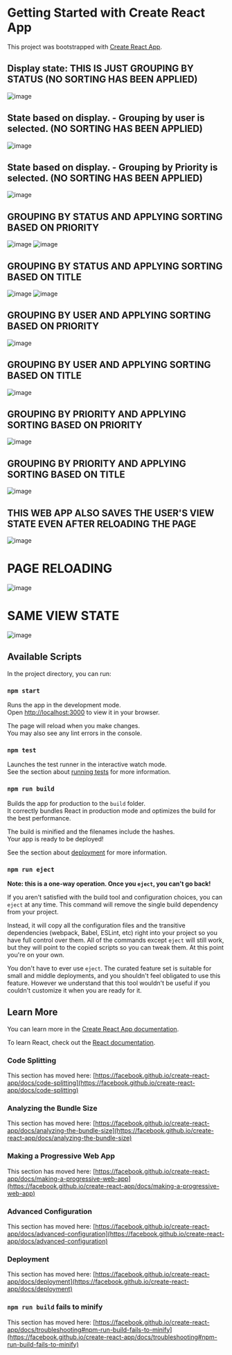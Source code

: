 # Getting Started with Create React App

This project was bootstrapped with [Create React App](https://github.com/facebook/create-react-app).

## Display state: THIS IS JUST GROUPING BY STATUS (NO SORTING HAS BEEN APPLIED)
![image](https://github.com/AryamanParida/Kanban-board-application/assets/77320949/7702e094-a0bb-4da3-a119-c44f7c9cce5c)

## State based on display. - Grouping by user is selected. (NO SORTING HAS BEEN APPLIED)
![image](https://github.com/AryamanParida/Kanban-board-application/assets/77320949/7e34a615-7d9e-4529-92fc-8b14305957af)

## State based on display. - Grouping by Priority is selected. (NO SORTING HAS BEEN APPLIED)
![image](https://github.com/AryamanParida/Kanban-board-application/assets/77320949/0e78cc8a-3ac8-4108-a1a0-5d5dfb09fa5c)

## GROUPING BY STATUS AND APPLYING SORTING BASED ON PRIORITY
![image](https://github.com/AryamanParida/Kanban-board-application/assets/77320949/b9e031a4-e5b3-42f2-8244-bf3fd8cf9375)
![image](https://github.com/AryamanParida/Kanban-board-application/assets/77320949/58e8d5a5-fcf8-495a-80b5-ae499a9ab830)

## GROUPING BY STATUS AND APPLYING SORTING BASED ON TITLE
![image](https://github.com/AryamanParida/Kanban-board-application/assets/77320949/a74ddff3-ab6b-43a0-b964-3e105953ad99)
![image](https://github.com/AryamanParida/Kanban-board-application/assets/77320949/77b24bc0-916e-42df-9221-a9648c13b56b)

## GROUPING BY USER AND APPLYING SORTING BASED ON PRIORITY
![image](https://github.com/AryamanParida/Kanban-board-application/assets/77320949/c1735dfe-48ef-47f4-be06-24400ed51505)

## GROUPING BY USER AND APPLYING SORTING BASED ON TITLE
![image](https://github.com/AryamanParida/Kanban-board-application/assets/77320949/23e42177-0896-4269-b1e6-2c8746b278b3)

## GROUPING BY PRIORITY AND APPLYING SORTING BASED ON PRIORITY
![image](https://github.com/AryamanParida/Kanban-board-application/assets/77320949/878ef385-fc5a-45aa-ab9b-fa7299ac9871)

## GROUPING BY PRIORITY AND APPLYING SORTING BASED ON TITLE
![image](https://github.com/AryamanParida/Kanban-board-application/assets/77320949/9bb08e9d-9ce5-4a91-a8bd-6116281b39b4)

## THIS WEB APP ALSO SAVES THE USER'S VIEW STATE EVEN AFTER RELOADING THE PAGE
![image](https://github.com/AryamanParida/Kanban-board-application/assets/77320949/02fb6f6f-b825-420f-98dd-a56d5398990f)

# PAGE RELOADING
![image](https://github.com/AryamanParida/Kanban-board-application/assets/77320949/6cdfdb72-ac06-4c2e-ab3a-ca619e3611c9)

# SAME VIEW STATE
![image](https://github.com/AryamanParida/Kanban-board-application/assets/77320949/d5563f34-83a0-4cbf-a224-e9256e9f737e)


## Available Scripts

In the project directory, you can run:

### `npm start`

Runs the app in the development mode.\
Open [http://localhost:3000](http://localhost:3000) to view it in your browser.

The page will reload when you make changes.\
You may also see any lint errors in the console.

### `npm test`

Launches the test runner in the interactive watch mode.\
See the section about [running tests](https://facebook.github.io/create-react-app/docs/running-tests) for more information.

### `npm run build`

Builds the app for production to the `build` folder.\
It correctly bundles React in production mode and optimizes the build for the best performance.

The build is minified and the filenames include the hashes.\
Your app is ready to be deployed!

See the section about [deployment](https://facebook.github.io/create-react-app/docs/deployment) for more information.

### `npm run eject`

**Note: this is a one-way operation. Once you `eject`, you can't go back!**

If you aren't satisfied with the build tool and configuration choices, you can `eject` at any time. This command will remove the single build dependency from your project.

Instead, it will copy all the configuration files and the transitive dependencies (webpack, Babel, ESLint, etc) right into your project so you have full control over them. All of the commands except `eject` will still work, but they will point to the copied scripts so you can tweak them. At this point you're on your own.

You don't have to ever use `eject`. The curated feature set is suitable for small and middle deployments, and you shouldn't feel obligated to use this feature. However we understand that this tool wouldn't be useful if you couldn't customize it when you are ready for it.

## Learn More

You can learn more in the [Create React App documentation](https://facebook.github.io/create-react-app/docs/getting-started).

To learn React, check out the [React documentation](https://reactjs.org/).

### Code Splitting

This section has moved here: [https://facebook.github.io/create-react-app/docs/code-splitting](https://facebook.github.io/create-react-app/docs/code-splitting)

### Analyzing the Bundle Size

This section has moved here: [https://facebook.github.io/create-react-app/docs/analyzing-the-bundle-size](https://facebook.github.io/create-react-app/docs/analyzing-the-bundle-size)

### Making a Progressive Web App

This section has moved here: [https://facebook.github.io/create-react-app/docs/making-a-progressive-web-app](https://facebook.github.io/create-react-app/docs/making-a-progressive-web-app)

### Advanced Configuration

This section has moved here: [https://facebook.github.io/create-react-app/docs/advanced-configuration](https://facebook.github.io/create-react-app/docs/advanced-configuration)

### Deployment

This section has moved here: [https://facebook.github.io/create-react-app/docs/deployment](https://facebook.github.io/create-react-app/docs/deployment)

### `npm run build` fails to minify

This section has moved here: [https://facebook.github.io/create-react-app/docs/troubleshooting#npm-run-build-fails-to-minify](https://facebook.github.io/create-react-app/docs/troubleshooting#npm-run-build-fails-to-minify)
